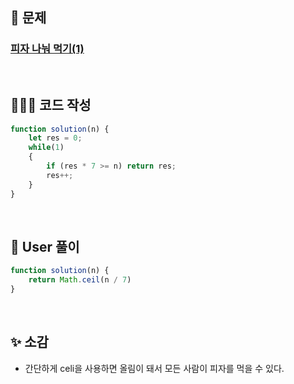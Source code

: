 ## 📄 문제 

### [피자 나눠 먹기(1)](https://school.programmers.co.kr/learn/courses/30/lessons/120814)

<br>

## 🧚🏻‍♀️ 코드 작성

```javascript
function solution(n) {
    let res = 0;
    while(1)
    {
        if (res * 7 >= n) return res;
        res++;
    }
}
```

<br>

## 📝 User 풀이

```javascript
function solution(n) {
    return Math.ceil(n / 7)
}
```

<br>

## ✨ 소감

+ 간단하게 celi을 사용하면 올림이 돼서 모든 사람이 피자를 먹을 수 있다.